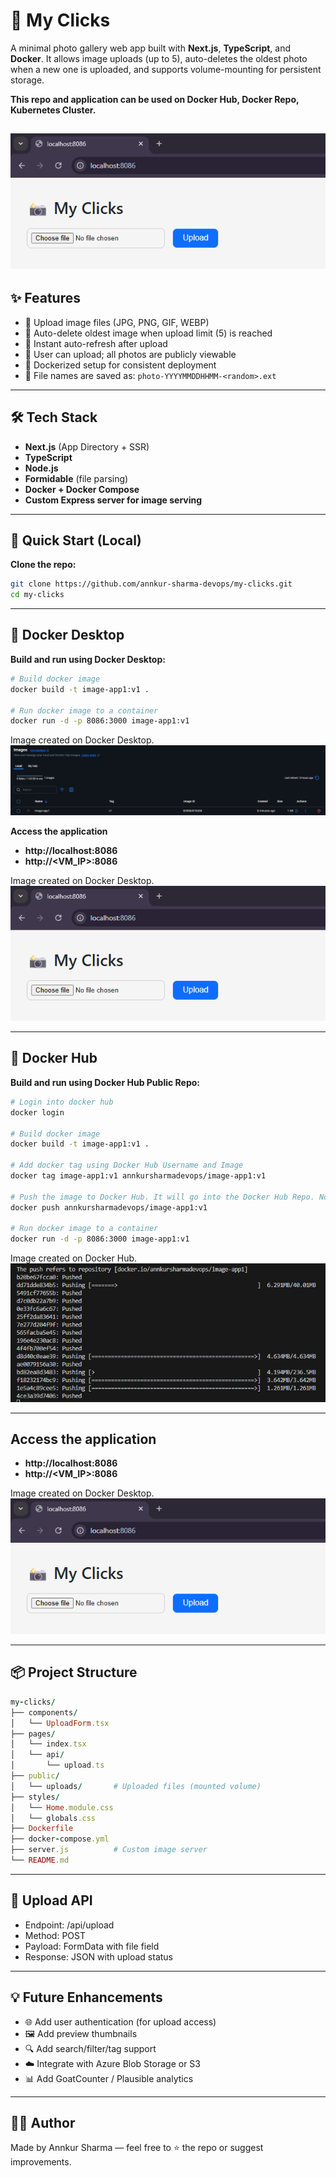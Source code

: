 # 📸 My Clicks

A minimal photo gallery web app built with **Next.js**, **TypeScript**, and **Docker**. It allows image uploads (up to 5), auto-deletes the oldest photo when a new one is uploaded, and supports volume-mounting for persistent storage.

**This repo and application can be used on Docker Hub, Docker Repo, Kubernetes Cluster.**

![My Clicks Screenshot](./public/static/Application_Image01.png) <!-- Optional screenshot -->
---
## ✨ Features

- 🔼 Upload image files (JPG, PNG, GIF, WEBP)
- 🧼 Auto-delete oldest image when upload limit (5) is reached
- 🚀 Instant auto-refresh after upload
- 🔐 User can upload; all photos are publicly viewable
- 🐳 Dockerized setup for consistent deployment
- 📁 File names are saved as: `photo-YYYYMMDDHHMM-<random>.ext`
---
## 🛠️ Tech Stack

- **Next.js** (App Directory + SSR)
- **TypeScript**
- **Node.js**
- **Formidable** (file parsing)
- **Docker + Docker Compose**
- **Custom Express server for image serving**
---
## 🚀 Quick Start (Local)

**Clone the repo:**
```bash
git clone https://github.com/annkur-sharma-devops/my-clicks.git
cd my-clicks
```
---
## 🐳 Docker Desktop

**Build and run using Docker Desktop:**
```bash
# Build docker image
docker build -t image-app1:v1 .

# Run docker image to a container
docker run -d -p 8086:3000 image-app1:v1
```

Image created on Docker Desktop.
![Docker Desktop Image](./public/static/DockerDesktop_Image01.png)

**Access the application**

- **http://localhost:8086**
- **http://<VM_IP>:8086**

Image created on Docker Desktop.
![Application Image](./public/static/Application_Image01.png)

---
## 🐳 Docker Hub

**Build and run using Docker Hub Public Repo:**
```bash
# Login into docker hub
docker login

# Build docker image
docker build -t image-app1:v1 .

# Add docker tag using Docker Hub Username and Image
docker tag image-app1:v1 annkursharmadevops/image-app1:v1

# Push the image to Docker Hub. It will go into the Docker Hub Repo. Now it can be pulled by docker commands.
docker push annkursharmadevops/image-app1:v1

# Run docker image to a container
docker run -d -p 8086:3000 image-app1:v1
```

Image created on Docker Hub.
![Docker Hub Image](./public/static/DockerHub_Image01.png)

---
## Access the application

- **http://localhost:8086**
- **http://<VM_IP>:8086**

Image created on Docker Desktop.
![Application Image](./public/static/Application_Image01.png)

---
## 📦 Project Structure
```ruby
my-clicks/
├── components/
│   └── UploadForm.tsx
├── pages/
│   └── index.tsx
│   └── api/
│       └── upload.ts
├── public/
│   └── uploads/       # Uploaded files (mounted volume)
├── styles/
│   └── Home.module.css
│   └── globals.css
├── Dockerfile
├── docker-compose.yml
├── server.js          # Custom image server
└── README.md
```
---
## 📄 Upload API

- Endpoint: /api/upload
- Method: POST
- Payload: FormData with file field
- Response: JSON with upload status
---
## 💡 Future Enhancements

- 🌐 Add user authentication (for upload access)
- 🖼️ Add preview thumbnails
- 🔍 Add search/filter/tag support
- ☁️ Integrate with Azure Blob Storage or S3
- 📊 Add GoatCounter / Plausible analytics

---

## 👨‍💻 Author

Made by Annkur Sharma — feel free to ⭐ the repo or suggest improvements.
